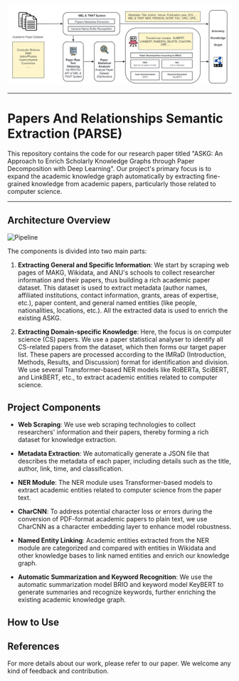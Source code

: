 ![Pipeline_Small](docs/pipeline_small.png)

___

# Papers And Relationships Semantic Extraction (PARSE)

This repository contains the code for our research paper titled "ASKG: An Approach to Enrich Scholarly Knowledge
Graphs through Paper Decomposition with Deep
Learning". Our project's primary focus is to expand the academic knowledge graph automatically by extracting fine-grained knowledge from academic papers, particularly those related to computer science.

---

## Architecture Overview

![Pipeline](docs/overall_pipeline.png)

The components is divided into two main parts:

1. **Extracting General and Specific Information**: We start by scraping web pages of MAKG, Wikidata, and ANU's schools to collect researcher information and their papers, thus building a rich academic paper dataset. This dataset is used to extract metadata (author names, affiliated institutions, contact information, grants, areas of expertise, etc.), paper content, and general named entities (like people, nationalities, locations, etc.). All the extracted data is used to enrich the existing ASKG.

2. **Extracting Domain-specific Knowledge**: Here, the focus is on computer science (CS) papers. We use a paper statistical analyser to identify all CS-related papers from the dataset, which then forms our target paper list. These papers are processed according to the IMRaD (Introduction, Methods, Results, and Discussion) format for identification and division. We use several Transformer-based NER models like RoBERTa, SciBERT, and LinkBERT, etc., to extract academic entities related to computer science.

## Project Components

* **Web Scraping**: We use web scraping technologies to collect researchers' information and their papers, thereby forming a rich dataset for knowledge extraction.

* **Metadata Extraction**: We automatically generate a JSON file that describes the metadata of each paper, including details such as the title, author, link, time, and classification.

* **NER Module**: The NER module uses Transformer-based models to extract academic entities related to computer science from the paper text.

* **CharCNN**: To address potential character loss or errors during the conversion of PDF-format academic papers to plain text, we use CharCNN as a character embedding layer to enhance model robustness.

* **Named Entity Linking**: Academic entities extracted from the NER module are categorized and compared with entities in Wikidata and other knowledge bases to link named entities and enrich our knowledge graph.

* **Automatic Summarization and Keyword Recognition**: We use the automatic summarization model BRIO and keyword model KeyBERT to generate summaries and recognize keywords, further enriching the existing academic knowledge graph.

## How to Use


## References


For more details about our work, please refer to our paper. We welcome any kind of feedback and contribution.
